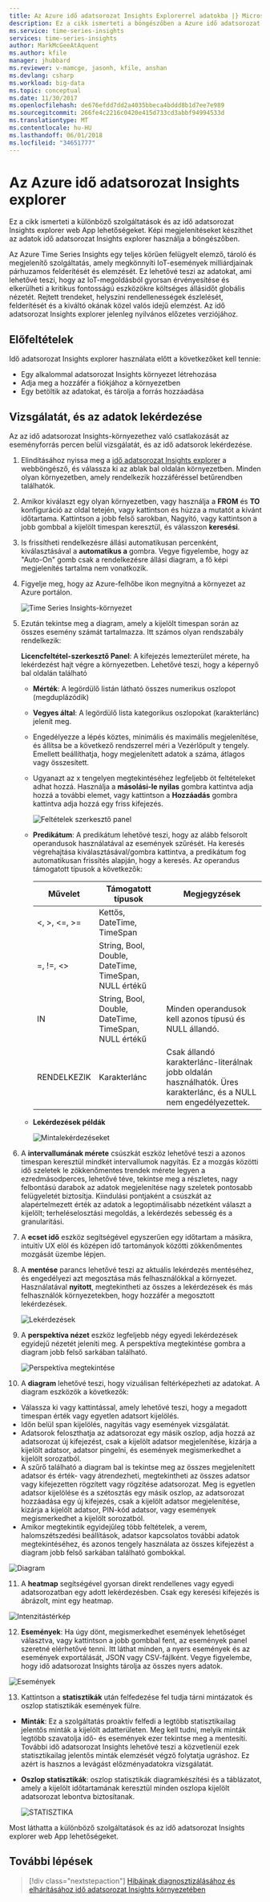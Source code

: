 ```yaml
---
title: Az Azure idő adatsorozat Insights Explorerrel adatokba |} Microsoft Docs
description: Ez a cikk ismerteti a böngészőben a Azure idő adatsorozat Insights Intéző segítségével gyorsan megtekintheti a big Data típusú adatok globális nézetét, és ellenőrizze az IoT-környezetben.
ms.service: time-series-insights
services: time-series-insights
author: MarkMcGeeAtAquent
ms.author: kfile
manager: jhubbard
ms.reviewer: v-mamcge, jasonh, kfile, anshan
ms.devlang: csharp
ms.workload: big-data
ms.topic: conceptual
ms.date: 11/30/2017
ms.openlocfilehash: de676efdd7dd2a4035bbeca4bddd8b1d7ee7e989
ms.sourcegitcommit: 266fe4c2216c0420e415d733cd3abbf94994533d
ms.translationtype: MT
ms.contentlocale: hu-HU
ms.lasthandoff: 06/01/2018
ms.locfileid: "34651777"
---
```

# <a name="azure-time-series-insights-explorer"></a>Az Azure idő adatsorozat Insights explorer
Ez a cikk ismerteti a különböző szolgáltatások és az idő adatsorozat Insights explorer web App lehetőségeket. Képi megjelenítéseket készíthet az adatok idő adatsorozat Insights explorer használja a böngészőben.
 
Az Azure Time Series Insights egy teljes körűen felügyelt elemző, tároló és megjelenítő szolgáltatás, amely megkönnyíti IoT-események milliárdjainak párhuzamos felderítését és elemzését. Ez lehetővé teszi az adatokat, ami lehetővé teszi, hogy az IoT-megoldásból gyorsan érvényesítése és elkerülheti a kritikus fontosságú eszközökre költséges állásidőt globális nézetét. Rejtett trendeket, helyszíni rendellenességek észlelését, felderítését és a kiváltó okának közel valós idejű elemzést. Az idő adatsorozat Insights explorer jelenleg nyilvános előzetes verziójához.

## <a name="prerequisites"></a>Előfeltételek

Idő adatsorozat Insights explorer használata előtt a következőket kell tennie:
- Egy alkalommal adatsorozat Insights környezet létrehozása
- Adja meg a hozzáfér a fiókjához a környezetben
- Egy betöltik az adatokat, és tárolja a forrás hozzáadása

## <a name="explore-and-query-data"></a>Vizsgálatát, és az adatok lekérdezése
Az az idő adatsorozat Insights-környezethez való csatlakozását az eseményforrás percen belül vizsgálatát, és az idő adatsorok lekérdezése.

1. Elindításához nyissa meg a [idő adatsorozat Insights explorer](https://insights.timeseries.azure.com/) a webböngésző, és válassza ki az ablak bal oldalán környezetben. Minden olyan környezetben, amely rendelkezik hozzáféréssel betűrendben találhatók.

2. Amikor kiválaszt egy olyan környezetben, vagy használja a **FROM** és **TO** konfiguráció az oldal tetején, vagy kattintson és húzza a mutatót a kívánt időtartama.  Kattintson a jobb felső sarokban, Nagyító, vagy kattintson a jobb gombbal a kijelölt timespan keresztül, és válasszon **keresési**.  

3. Is frissítheti rendelkezésre állási automatikusan percenként, kiválasztásával a **automatikus a** gombra.  Vegye figyelembe, hogy az "Auto-On" gomb csak a rendelkezésre állási diagram, a fő képi megjelenítés tartalma nem vonatkozik.

4. Figyelje meg, hogy az Azure-felhőbe ikon megnyitná a környezet az Azure portálon.

   ![Time Series Insights-környezet](media/time-series-insights-explorer/explorer1.png)

5. Ezután tekintse meg a diagram, amely a kijelölt timespan során az összes esemény számát tartalmazza.  Itt számos olyan rendszabály rendelkezik:

    **Licencfeltétel-szerkesztő Panel**: A kifejezés lemezterület mérete, ha lekérdezést hajt végre a környezetben.  Lehetővé teszi, hogy a képernyő bal oldalán található 
      - **Mérték**: A legördülő listán látható összes numerikus oszlopot (megduplázódik)
      - **Vegyes által**: A legördülő lista kategorikus oszlopokat (karakterlánc) jelenít meg.
      - Engedélyezze a lépés köztes, minimális és maximális megjelenítése, és állítsa be a következő rendszerrel méri a Vezérlőpult y tengely.  Emellett beállíthatja, hogy megjelenített adatok a száma, átlagos vagy összesített.
      - Ugyanazt az x tengelyen megtekintéséhez legfeljebb öt feltételeket adhat hozzá.  Használja a **másolási-le nyilas** gombra kattintva adja hozzá a további elemet, vagy kattintson a **Hozzáadás** gombra kattintva adja hozzá egy friss kifejezés.
     
        ![Feltételek szerkesztő panel](media/time-series-insights-explorer/explorer2.png)

      - **Predikátum**: A predikátum lehetővé teszi, hogy az alább felsorolt operandusok használatával az események szűrését. Ha keresés végrehajtása kiválasztásával/gombra kattintva, a predikátum fog automatikusan frissítés alapján, hogy a keresés.      Az operandus támogatott típusok a következők:

         |Művelet  |Támogatott típusok  |Megjegyzések  |
         |---------|---------|---------|
         |<, >, <=, >=     |  Kettős, DateTime, TimeSpan       |         |
         |=, !=, <>     | String, Bool, Double, DateTime, TimeSpan, NULL értékű        |         |
         |IN     | String, Bool, Double, DateTime, TimeSpan, NULL értékű        |  Minden operandusok kell azonos típusú és NULL állandó.        |
         |RENDELKEZIK     | Karakterlánc        |  Csak állandó karakterlánc-literálnak jobb oldalán használhatók. Üres karakterlánc, és a NULL nem engedélyezettek.       |

      - **Lekérdezések példák**
      
         ![Mintalekérdezéseket](media/time-series-insights-explorer/explorer9.png)

6. A **intervallumának mérete** csúszkát eszköz lehetővé teszi a azonos timespan keresztül mindkét intervallumok nagyítás.  Ez a mozgás közötti idő szeletek le zökkenőmentes trendek mérete legyen a ezredmásodperces, lehetővé téve, tekintse meg a részletes, nagy felbontású darabok az adatok megjelenítése nagy szeletek pontosabb felügyeletét biztosítja. Kiindulási pontjaként a csúszkát az alapértelmezett érték az adatok a legoptimálisabb nézetként választ a kijelölt; terheléselosztási megoldás, a lekérdezés sebesség és a granularitási.

7. A **ecset idő** eszköz segítségével egyszerűen egy időtartam a másikra, intuitív UX elöl és középen idő tartományok közötti zökkenőmentes mozgását üzembe lépjen.

8. A **mentése** parancs lehetővé teszi az aktuális lekérdezés mentéséhez, és engedélyezi azt megosztása más felhasználókkal a környezet. Használatával **nyitott**, megtekintheti az összes a lekérdezések és más felhasználók környezetekben, hogy hozzáfér a megosztott lekérdezések. 

   ![Lekérdezések](media/time-series-insights-explorer/explorer3.png)

9. A **perspektíva nézet** eszköz legfeljebb négy egyedi lekérdezések egyidejű nézetét jeleníti meg. A perspektíva megtekintése gombra a diagram jobb felső sarkában található.  

   ![Perspektíva megtekintése](media/time-series-insights-explorer/explorer4.png)

10. A **diagram** lehetővé teszi, hogy vizuálisan feltérképezheti az adatokat. A diagram eszközök a következők:

   - Válassza ki vagy kattintással, amely lehetővé teszi, hogy a megadott timespan érték vagy egyetlen adatsort kijelölés.  
   - Időn belül span kijelölés, nagyítás vagy események vizsgálatát.  
   - Adatsorok feloszthatja az adatsorozat egy másik oszlop, adja hozzá az adatsorozat új kifejezést, csak a kijelölt adatsor megjelenítése, kizárja a kijelölt adatsor, adatsor pingelni, és események megismerkedhet a kijelölt sorozatból.
   - A szűrő található a diagram bal is tekintse meg az összes megjelenített adatsor és érték- vagy átrendezheti, megtekintheti az összes adatsor vagy kifejezetten rögzített vagy rögzítése adatsorozat.  Meg is egyetlen adatsor kijelölése és a szétosztás egy másik oszlop, az adatsorozat hozzáadása egy új kifejezés, csak a kijelölt adatsor megjelenítése, kizárja a kijelölt adatsor, PIN-kód adatsor, vagy események megismerkedhet a kijelölt sorozatból.
   - Amikor megtekintik egyidejűleg több feltételek, a verem, halomszétszedési beállítások, adatsor kapcsolatos további adatok megtekintéséhez, és azonos tengely használata az összes kifejezést a diagram jobb felső sarkában található gombokkal.
 
   ![Diagram](media/time-series-insights-explorer/explorer5.png) 

11. A **heatmap** segítségével gyorsan direkt rendellenes vagy egyedi adatsorozatban egy adott lekérdezésben. Csak egy keresési kifejezés is ábrázolt, mint egy heatmap.    

   ![Intenzitástérkép](media/time-series-insights-explorer/explorer6.png)

12. **Események**: Ha úgy dönt, megismerkedhet események lehetőséget választva, vagy kattintson a jobb gombbal fent, az események panel szeretné elérhetővé tenni.  Itt láthat minden, a nyers események és az események exportálását, JSON vagy CSV-fájlként. Vegye figyelembe, hogy idő adatsorozat Insights tárolja az összes nyers adatok.

   ![Események](media/time-series-insights-explorer/explorer7.png)

13. Kattintson a **statisztikák** után felfedezése fel tudja tárni mintázatok és oszlop statisztikák események fülre.  

   - **Minták**: Ez a szolgáltatás proaktív felfedi a legtöbb statisztikailag jelentős minták a kijelölt adatterületen. Meg kell tudni, melyik minták legtöbb szavatolja idő- és események ezer tekintse meg a mentesíti. További idő adatsorozat Insights lehetővé teszi a közvetlenül ezek statisztikailag jelentős minták elemzését végző folytatja ugráshoz. Ez azért is hasznos a levágást előzményadatokra vizsgálatát. 

   - **Oszlop statisztikák**: oszlop statisztikák diagramkészítési és a táblázatot, amely a kijelölt időtartamának keresztül minden oszlopa kijelölt adatsorozat lebontva biztosítanak.  
 
      ![STATISZTIKA](media/time-series-insights-explorer/explorer8.png) 

Most láthatta a különböző szolgáltatások és az idő adatsorozat Insights explorer web App lehetőségeket. 

## <a name="next-steps"></a>További lépések
> [!div class="nextstepaction"]
>[Hibáinak diagnosztizálásához és elhárításához idő adatsorozat Insights környezetében](time-series-insights-diagnose-and-solve-problems.md)
